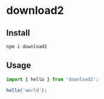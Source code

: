 # download2

## Install

```bash
npm i download2
```

## Usage

```ts
import { hello } from 'download2';

hello('world');
```
